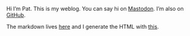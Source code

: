 Hi I’m Pat. This is my weblog. You can say hi on <a href="https://mastodon.social/@fancypat" rel="me">Mastodon</a>. I’m also on
[GitHub](https://github.com/nakajima).

The markdown lives [here](https://github.com/nakajima/patstechweblog.com) and I generate
the HTML with [this](https://github.com/nakajima/ohno).

<script>
  window.addEventListener('hashchange', function() {
    for (const footnote of document.querySelectorAll('.current')) {
      footnote.classList.remove('current')
    }

    if (/footnote-link-\d/.test(document.location.hash)) {
      // Remove footnote hash when going back
      history.replaceState("", document.title, window.location.pathname + window.location.search)
    } else if (/footnote-\d/.test(document.location.hash)) {
      // Highlight current footnote
      const highlightedFootnote = document.querySelector(document.location.hash)
      if (highlightedFootnote) {
        highlightedFootnote.classList.add('current')
      }
    }
  })
</script>
